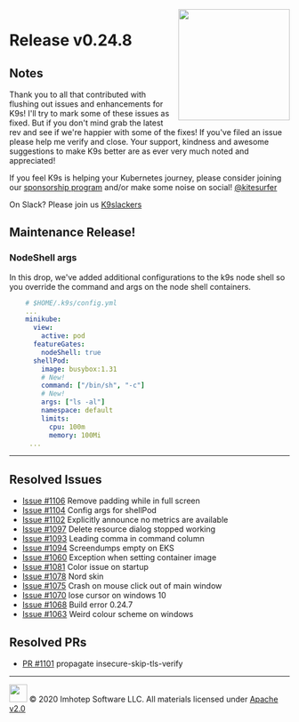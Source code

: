 <img src="https://raw.githubusercontent.com/Ya-hwon/k9s/master/assets/k9s_small.png" align="right" width="200" height="auto"/>

# Release v0.24.8

## Notes

Thank you to all that contributed with flushing out issues and enhancements for K9s! I'll try to mark some of these issues as fixed. But if you don't mind grab the latest rev and see if we're happier with some of the fixes! If you've filed an issue please help me verify and close. Your support, kindness and awesome suggestions to make K9s better are as ever very much noted and appreciated!

If you feel K9s is helping your Kubernetes journey, please consider joining our [sponsorship program](https://github.com/sponsors/derailed) and/or make some noise on social! [@kitesurfer](https://twitter.com/kitesurfer)

On Slack? Please join us [K9slackers](https://join.slack.com/t/k9sers/shared_invite/enQtOTA5MDEyNzI5MTU0LWQ1ZGI3MzliYzZhZWEyNzYxYzA3NjE0YTk1YmFmNzViZjIyNzhkZGI0MmJjYzhlNjdlMGJhYzE2ZGU1NjkyNTM)

## Maintenance Release!

### NodeShell args

In this drop, we've added additional configurations to the k9s node shell so you override the command and args on the node shell containers.

```yaml
    # $HOME/.k9s/config.yml
    ...
    minikube:
      view:
        active: pod
      featureGates:
        nodeShell: true
      shellPod:
        image: busybox:1.31
        # New!
        command: ["/bin/sh", "-c"]
        # New!
        args: ["ls -al"]
        namespace: default
        limits:
          cpu: 100m
          memory: 100Mi
     ...
```

---

## Resolved Issues

* [Issue #1106](https://github.com/Ya-hwon/k9s/issues/1106) Remove padding while in full screen
* [Issue #1104](https://github.com/Ya-hwon/k9s/issues/1104) Config args for shellPod
* [Issue #1102](https://github.com/Ya-hwon/k9s/issues/1102) Explicitly announce no metrics are available
* [Issue #1097](https://github.com/Ya-hwon/k9s/issues/1097) Delete resource dialog stopped working
* [Issue #1093](https://github.com/Ya-hwon/k9s/issues/1094) Leading comma in command column
* [Issue #1094](https://github.com/Ya-hwon/k9s/issues/1094) Screendumps empty on EKS
* [Issue #1060](https://github.com/Ya-hwon/k9s/issues/1060) Exception when setting container image
* [Issue #1081](https://github.com/Ya-hwon/k9s/issues/1081) Color issue on startup
* [Issue #1078](https://github.com/Ya-hwon/k9s/issues/1078) Nord skin
* [Issue #1075](https://github.com/Ya-hwon/k9s/issues/1075) Crash on mouse click out of main window
* [Issue #1070](https://github.com/Ya-hwon/k9s/issues/1070) lose cursor on windows 10
* [Issue #1068](https://github.com/Ya-hwon/k9s/issues/1068) Build error 0.24.7
* [Issue #1063](https://github.com/Ya-hwon/k9s/issues/1063) Weird colour scheme on windows

## Resolved PRs

* [PR #1101](https://github.com/Ya-hwon/k9s/pull/1101) propagate insecure-skip-tls-verify

---

<img src="https://raw.githubusercontent.com/Ya-hwon/k9s/master/assets/imhotep_logo.png" width="32" height="auto"/> © 2020 Imhotep Software LLC. All materials licensed under [Apache v2.0](http://www.apache.org/licenses/LICENSE-2.0)
